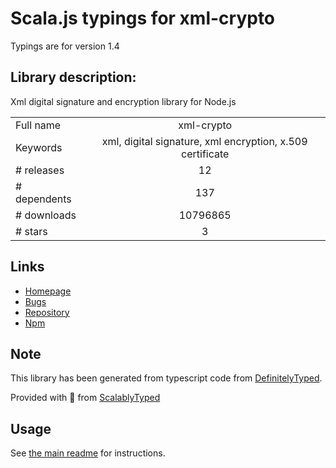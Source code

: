 
# Scala.js typings for xml-crypto

Typings are for version 1.4

## Library description:
Xml digital signature and encryption library for Node.js

|                    |                 |
| ------------------ | :-------------: |
| Full name          | xml-crypto |
| Keywords           | xml, digital signature, xml encryption, x.509 certificate |
| # releases         | 12 |
| # dependents       | 137 |
| # downloads        | 10796865 |
| # stars            | 3 |

## Links
- [Homepage](https://github.com/yaronn/xml-crypto#readme)
- [Bugs](https://github.com/yaronn/xml-crypto/issues)
- [Repository](https://github.com/yaronn/xml-crypto)
- [Npm](https://www.npmjs.com/package/xml-crypto)
    


## Note
This library has been generated from typescript code from [DefinitelyTyped](https://definitelytyped.org).

Provided with :purple_heart: from [ScalablyTyped](https://github.com/oyvindberg/ScalablyTyped)

## Usage
See [the main readme](../../readme.md) for instructions.


